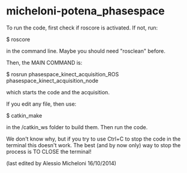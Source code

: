 micheloni-potena_phasespace
===========================


To run the code, first check if roscore is activated. If not, run:

$ roscore

in the command line. Maybe you should need "rosclean" before.



Then, the MAIN COMMAND is:

$ rosrun phasespace_kinect_acquisition_ROS phasespace_kinect_acquisition_node

which starts the code and the acquisition.



If you edit any file, then use:

$ catkin_make

in the /catkin_ws folder to build them. Then run the code.



We don't know why, but if you try to use Ctrl+C to stop the code 
in the terminal this doesn't work. The best (and by now only) way 
to stop the process is TO CLOSE the terminal!



(last edited by Alessio Micheloni 16/10/2014)